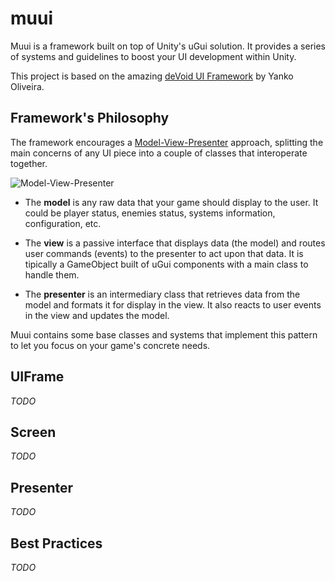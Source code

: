 # muui
Muui is a framework built on top of Unity's uGui solution. It provides a series of systems and guidelines to boost your UI development within Unity.

This project is based on the amazing [deVoid UI Framework](https://github.com/yankooliveira/uiframework) by Yanko Oliveira. 

## Framework's Philosophy
The framework encourages a [Model-View-Presenter](https://en.wikipedia.org/wiki/Model%E2%80%93view%E2%80%93presenter) approach, splitting the main concerns of any UI piece into a couple of classes that interoperate together.

![Model-View-Presenter](https://user-images.githubusercontent.com/3226755/79693197-8ef7c180-8269-11ea-8e05-f01ad7d0d39a.png)

* The **model** is any raw data that your game should display to the user. It could be player status, enemies status, systems information, configuration, etc.

* The **view** is a passive interface that displays data (the model) and routes user commands (events) to the presenter to act upon that data. It is tipically a GameObject built of uGui components with a main class to handle them.

* The **presenter** is an intermediary class that retrieves data from the model and formats it for display in the view. It also reacts to user events in the view and updates the model.

Muui contains some base classes and systems that implement this pattern to let you focus on your game's concrete needs.

## UIFrame
*TODO*

## Screen
*TODO*

## Presenter
*TODO*

## Best Practices
*TODO*
